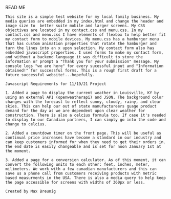 READ ME

    This site is a simple test website for my local family business. My media queries are embedded in my index.html and change the header and image size to  better suite mobile and larger screens. My CSS objectives are located in my contact.css and menu.css. In my contact.css and menu.css I have elements of flexbox to help better fit my contact form to mobile devices. My menu.css has a hamburger menu that has custom animation properties that rotate the hamburger and turn the lines into an x upon selection. My contact form also has embedded javascript properties. I used forms to make my contact form, and without a backend language it was difficult to store the information or prompt a "Thank you for your submission" message. My console logs "we are here" for every sucessful input and "Information obtained!" for successful forms. This is a rough first draft for a future successful website!...hopefully. 

    Javascript Requirements for 11/19/21 Project

    1. Added a page to display the current weather in Louisville, KY by using an external API (openweatherapi) and JSON. The background color changes with the forecast to reflect sunny, cloudy, rainy, and clear skies. This can help our out of state manufactureers guage product demand for the day as we are dependent upon clear weather for construction. There is also a celcius formula too. If case it's needed to display to our Canadian partners, I can simply go into the code and change to celcius. 

    2. Added a countdown timer on the front page. This will be useful as continual price increases have become a standard in our industry and can keep customers informed for when they need to get their orders in. The end date is easily changeable and is set for noon January 1st at the moment. 

    3. Added a page for a conversion calculator. As of this moment, it can convert the following units to each other: feet, inches, meter, milimeters. We work with a few canadian manufacturers and this can save us a phone call from customers receiving products with metric based measurments in the USA. There is also a media query to help keep the page accessible for screens with widths of 360px or less. 

    Created by Max Breunig